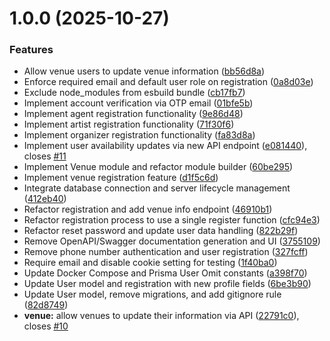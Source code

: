 # 1.0.0 (2025-10-27)


### Features

* Allow venue users to update venue information ([bb56d8a](https://github.com/Alpha-Bytes-Department/getavails-server/commit/bb56d8ab1369653171735c9faef51989fa966557))
* Enforce required email and default user role on registration ([0a8d03e](https://github.com/Alpha-Bytes-Department/getavails-server/commit/0a8d03e8b490f6b8c7d7921701015e09fca14da5))
* Exclude node_modules from esbuild bundle ([cb17fb7](https://github.com/Alpha-Bytes-Department/getavails-server/commit/cb17fb79e2a4e2b9900fef38221152857e9920fb))
* Implement account verification via OTP email ([01bfe5b](https://github.com/Alpha-Bytes-Department/getavails-server/commit/01bfe5b45ea25cbff1246090b95be62ba4694773))
* Implement agent registration functionality ([9e86d48](https://github.com/Alpha-Bytes-Department/getavails-server/commit/9e86d481be37f3f75b7de7f8ec4291d9bf530b2a))
* Implement artist registration functionality ([71f30f6](https://github.com/Alpha-Bytes-Department/getavails-server/commit/71f30f626ef453390f43c5c85784268bb80229c2))
* Implement organizer registration functionality ([fa83d8a](https://github.com/Alpha-Bytes-Department/getavails-server/commit/fa83d8a272ac975574573a6a97a21d1e343557e3))
* Implement user availability updates via new API endpoint ([e081440](https://github.com/Alpha-Bytes-Department/getavails-server/commit/e081440005abc43b6f66381a9a8e512083024eb4)), closes [#11](https://github.com/Alpha-Bytes-Department/getavails-server/issues/11)
* Implement Venue module and refactor module builder ([60be295](https://github.com/Alpha-Bytes-Department/getavails-server/commit/60be2957de71565b4a3ed882e849f39e586e8618))
* Implement venue registration feature ([d1f5c6d](https://github.com/Alpha-Bytes-Department/getavails-server/commit/d1f5c6d044c0f9d7c216731908420cb7d9a48370))
* Integrate database connection and server lifecycle management ([412eb40](https://github.com/Alpha-Bytes-Department/getavails-server/commit/412eb40aca140f9dee9c4013cfc1c42c36034627))
* Refactor registration and add venue info endpoint ([46910b1](https://github.com/Alpha-Bytes-Department/getavails-server/commit/46910b1b3500ce499a0d18395563c1f0389a8723))
* Refactor registration process to use a single register function ([cfc94e3](https://github.com/Alpha-Bytes-Department/getavails-server/commit/cfc94e3a45f164a1107081b1bee372205ca4714c))
* Refactor reset password and update user data handling ([822b29f](https://github.com/Alpha-Bytes-Department/getavails-server/commit/822b29fc71bbf38e7ac6496a39f70486db4e9c64))
* Remove OpenAPI/Swagger documentation generation and UI ([3755109](https://github.com/Alpha-Bytes-Department/getavails-server/commit/3755109676df848a81cb5c84c30d342d401b12db))
* Remove phone number authentication and user registration ([327fcff](https://github.com/Alpha-Bytes-Department/getavails-server/commit/327fcff4e3096c6cdeac2d348806ae1aa371ba73))
* Require email and disable cookie setting for testing ([1f40ba0](https://github.com/Alpha-Bytes-Department/getavails-server/commit/1f40ba054118a451fe929e7102af2426f49a69a3))
* Update Docker Compose and Prisma User Omit constants ([a398f70](https://github.com/Alpha-Bytes-Department/getavails-server/commit/a398f70c48a195b768cbc7fb4709df99e0654642))
* Update User model and registration with new profile fields ([6be3b90](https://github.com/Alpha-Bytes-Department/getavails-server/commit/6be3b905f3931933709e28052114917afe60917c))
* Update User model, remove migrations, and add gitignore rule ([82d8749](https://github.com/Alpha-Bytes-Department/getavails-server/commit/82d8749b3716403189912a2865ade8e6a4a6d97c))
* **venue:** allow venues to update their information via API ([22791c0](https://github.com/Alpha-Bytes-Department/getavails-server/commit/22791c099f22e34b996f813f5da1215f574b47bc)), closes [#10](https://github.com/Alpha-Bytes-Department/getavails-server/issues/10)
